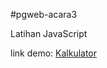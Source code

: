 
#pgweb-acara3

Latihan JavaScript

link demo: [Kalkulator](https://fuadagus.github.io/PGWEB-Acara3)


 
 
